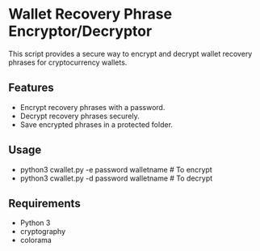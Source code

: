 # Wallet Recovery Phrase Encryptor/Decryptor

This script provides a secure way to encrypt and decrypt wallet recovery phrases for cryptocurrency wallets.

## Features
- Encrypt recovery phrases with a password.
- Decrypt recovery phrases securely.
- Save encrypted phrases in a protected folder.

## Usage
- python3 cwallet.py -e password walletname  # To encrypt
- python3 cwallet.py -d password walletname  # To decrypt

## Requirements
- Python 3
- cryptography
- colorama

